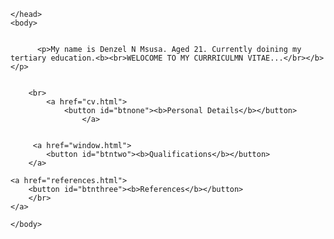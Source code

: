 <html>
    <head>
        <meta charset="utf-8">
        <title><b>Curriculum Vitae</b></title>
   
    </head>
    <body>
        

          <p>My name is Denzel N Msusa. Aged 21. Currently doining my tertiary education.<b><br>WELOCOME TO MY CURRRICULMN VITAE...</br></b></p>
        
        
        <br> 
            <a href="cv.html">
                <button id="btnone"><b>Personal Details</b></button>
                    </a> 
                
          
         <a href="window.html"> 
            <button id="btntwo"><b>Qualifications</b></button>
        </a>

    <a href="references.html">
        <button id="btnthree"><b>References</b></button>
        </br>
    </a>

    </body>

</html>
